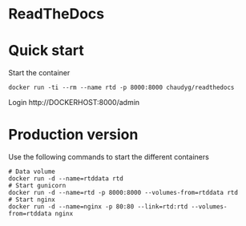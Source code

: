 

ReadTheDocs
===========
# Quick start 

Start the container
```
docker run -ti --rm --name rtd -p 8000:8000 chaudyg/readthedocs
```

Login
http://DOCKERHOST:8000/admin

# Production version
Use the following commands to start the different containers
```
# Data volume
docker run -d --name=rtddata rtd
# Start gunicorn
docker run -d --name=rtd -p 8000:8000 --volumes-from=rtddata rtd
# Start nginx
docker run -d --name=nginx -p 80:80 --link=rtd:rtd --volumes-from=rtddata nginx
```
